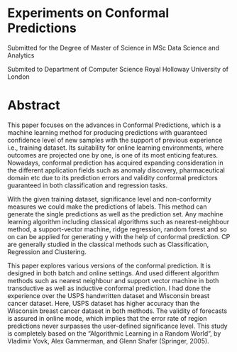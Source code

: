 # Experiments on Conformal Predictions

Submitted for the Degree of Master of Science in MSc Data Science and Analytics

Submited to Department of Computer Science Royal Holloway University of London

# Abstract

This paper focuses on the advances in Conformal Predictions, which is a machine learning method for producing predictions with guaranteed confidence level of new samples with the support of previous experience i.e., training dataset. Its suitability for online learning environments, where outcomes are projected one by one, is one of its most enticing features. Nowadays, conformal prediction has acquired expanding consideration in the different application fields such as anomaly discovery, pharmaceutical domain etc due to its prediction errors and validity conformal predictors guaranteed in both classification and regression tasks. 

With the given training dataset, significance level and non-conformity measures we could make the predictions of labels. This method can generate the single predictions as well as the prediction set. Any machine learning algorithm including classical algorithms such as nearest-neighbour method, a support-vector machine, ridge regression, random forest and so on can be applied for generating y with the help of conformal prediction. CP are generally studied in the classical methods such as Classification, Regression and Clustering.

This paper explores various versions of the conformal prediction. It is designed in both batch and online settings. And used different algorithm methods such as nearest neighbour and support vector machine in both transductive as well as inductive conformal prediction. I had done the experience over the USPS handwritten dataset and Wisconsin breast cancer dataset. Here, USPS dataset has higher accuracy than the Wisconsin breast cancer dataset in both methods. The validity of forecasts is assured in online mode, which implies that the error rate of region predictions never surpasses the user-defined significance level. This study is completely based on the “Algorithmic Learning in a Random World”, by Vladimir Vovk, Alex Gammerman, and Glenn Shafer (Springer, 2005).
